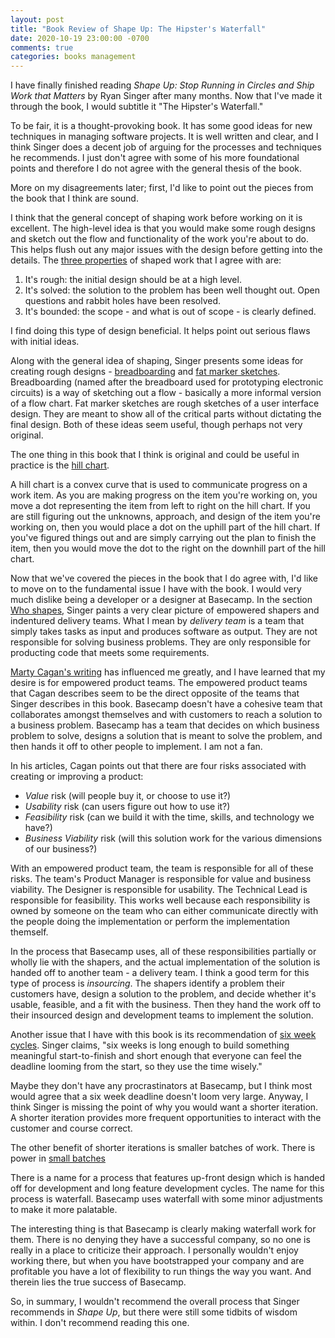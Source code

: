 ```yaml
---
layout: post
title: "Book Review of Shape Up: The Hipster's Waterfall"
date: 2020-10-19 23:00:00 -0700
comments: true
categories: books management
---
```


I have finally finished reading _Shape Up: Stop Running in Circles and Ship Work that Matters_ by Ryan Singer after many months. Now that I've made it through the book, I would subtitle it "The Hipster's Waterfall."

To be fair, it is a thought-provoking book. It has some good ideas for new techniques in managing software projects. It is well written and clear, and I think Singer does a decent job of arguing for the processes and techniques he recommends. I just don't agree with some of his more foundational points and therefore I do not agree with the general thesis of the book.

More on my disagreements later; first, I'd like to point out the pieces from the book that I think are sound.

I think that the general concept of shaping work before working on it is excellent. The high-level idea is that you would make some rough designs and sketch out the flow and functionality of the work you're about to do. This helps flush out any major issues with the design before getting into the details. The [three properties](https://basecamp.com/shapeup/1.1-chapter-02#property-1-its-rough) of shaped work that I agree with are:

1. It's rough: the initial design should be at a high level.
2. It's solved: the solution to the problem has been well thought out. Open questions and rabbit holes have been resolved.
3. It's bounded: the scope - and what is out of scope - is clearly defined.

I find doing this type of design beneficial. It helps point out serious flaws with initial ideas.

Along with the general idea of shaping, Singer presents some ideas for creating rough designs - [breadboarding](https://basecamp.com/shapeup/1.3-chapter-04#breadboarding) and [fat marker sketches](https://basecamp.com/shapeup/1.3-chapter-04#fat-marker-sketches). Breadboarding (named after the breadboard used for prototyping electronic circuits) is a way of sketching out a flow - basically a more informal version of a flow chart. Fat marker sketches are rough sketches of a user interface design. They are meant to show all of the critical parts without dictating the final design. Both of these ideas seem useful, though perhaps not very original.

The one thing in this book that I think is original and could be useful in practice is the [hill chart](https://basecamp.com/shapeup/3.4-chapter-13#work-is-like-a-hill).

A hill chart is a convex curve that is used to communicate progress on a work item. As you are making progress on the item you're working on, you move a dot representing the item from left to right on the hill chart. If you are still figuring out the unknowns, approach, and design of the item you're working on, then you would place a dot on the uphill part of the hill chart. If you've figured things out and are simply carrying out the plan to finish the item, then you would move the dot to the right on the downhill part of the hill chart.

Now that we've covered the pieces in the book that I do agree with, I'd like to move on to the fundamental issue I have with the book. I would very much dislike being a developer or a designer at Basecamp. In the section [Who shapes](https://basecamp.com/shapeup/1.1-chapter-02#who-shapes), Singer paints a very clear picture of empowered shapers and indentured delivery teams. What I mean by _delivery team_ is a team that simply takes tasks as input and produces software as output. They are not responsible for solving business problems. They are only responsible for producting code that meets some requirements.

[Marty Cagan's writing](https://svpg.com/product-vs-feature-teams/) has influenced me greatly, and I have learned that my desire is for empowered product teams. The empowered product teams that Cagan describes seem to be the direct opposite of the teams that Singer describes in this book. Basecamp doesn't have a cohesive team that collaborates amongst themselves and with customers to reach a solution to a business problem. Basecamp has a team that decides on which business problem to solve, designs a solution that is meant to solve the problem, and then hands it off to other people to implement. I am not a fan.

In his articles, Cagan points out that there are four risks associated with creating or improving a product:
- *Value* risk (will people buy it, or choose to use it?)
- *Usability* risk (can users figure out how to use it?)
- *Feasibility* risk (can we build it with the time, skills, and technology we have?)
- *Business Viability* risk (will this solution work for the various dimensions of our business?)

With an empowered product team, the team is responsible for all of these risks. The team's Product Manager is responsible for value and business viability. The Designer is responsible for usability. The Technical Lead is responsible for feasibility. This works well because each responsibility is owned by someone on the team who can either communicate directly with the people doing the implementation or perform the implementation themself.

In the process that Basecamp uses, all of these responsibilities partially or wholly lie with the shapers, and the actual implementation of the solution is handed off to another team - a delivery team. I think a good term for this type of process is _insourcing_. The shapers identify a problem their customers have, design a solution to the problem, and decide whether it's usable, feasible, and a fit with the business. Then they hand the work off to their insourced design and development teams to implement the solution.

Another issue that I have with this book is its recommendation of [six week cycles](https://basecamp.com/shapeup/0.3-chapter-01#six-week-cycles). Singer claims, "six weeks is long enough to build something meaningful start-to-finish and short enough that everyone can feel the deadline looming from the start, so they use the time wisely."

Maybe they don't have any procrastinators at Basecamp, but I think most would agree that a six week deadline doesn't loom very large. Anyway, I think Singer is missing the point of why you would want a shorter iteration. A shorter iteration provides more frequent opportunities to interact with the customer and course correct.

The other benefit of shorter iterations is smaller batches of work. There is power in [small batches](http://www.startuplessonslearned.com/2011/09/power-of-small-batches.html)

There is a name for a process that features up-front design which is handed off for development and long feature development cycles. The name for this process is waterfall. Basecamp uses waterfall with some minor adjustments to make it more palatable.

The interesting thing is that Basecamp is clearly making waterfall work for them. There is no denying they have a successful company, so no one is really in a place to criticize their approach. I personally wouldn't enjoy working there, but when you have bootstrapped your company and are profitable you have a lot of flexibility to run things the way you want. And therein lies the true success of Basecamp.

So, in summary, I wouldn't recommend the overall process that Singer recommends in _Shape Up_, but there were still some tidbits of wisdom within. I don't recommend reading this one.